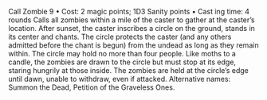 Call Zombie 9
• Cost:  2 magic points; 1D3 Sanity points
•
 Cast
ing time: 4 rounds
Calls all zombies within a mile of the caster to gather at 
the caster’s location. After sunset, the caster inscribes a 
circle on the ground, stands in its center and chants. The 
circle protects the caster (and any others admitted before 
the chant is begun) from the undead as long as they remain 
within. The circle may hold no more than four people. 
Like moths to a candle, the zombies are drawn to the 
circle but must stop at its edge, staring hungrily at those 
inside. The zombies are held at the circle’s edge until dawn, 
unable to withdraw, even if attacked.
Alternative names: Summon the Dead, Petition of the 
Graveless Ones.

